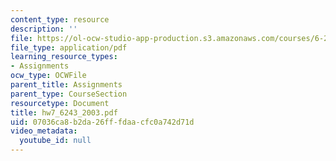 ```yaml
---
content_type: resource
description: ''
file: https://ol-ocw-studio-app-production.s3.amazonaws.com/courses/6-243j-dynamics-of-nonlinear-systems-fall-2003/07036ca8b2da26fffdaacfc0a742d71d_hw7_6243_2003.pdf
file_type: application/pdf
learning_resource_types:
- Assignments
ocw_type: OCWFile
parent_title: Assignments
parent_type: CourseSection
resourcetype: Document
title: hw7_6243_2003.pdf
uid: 07036ca8-b2da-26ff-fdaa-cfc0a742d71d
video_metadata:
  youtube_id: null
---
```

